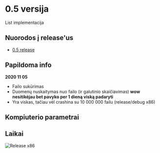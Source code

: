 # 0.5 versija
List implementacija
## Nuorodos į release'us
* [0.5 release](https://github.com/iLoveCepelinai/Objektinis_programavimas/releases/tag/v0.5)
## Papildoma info
**2020 11 05**
* Failo sukūrimas
* Duomenų nuskaitymas nuo failo (ir galutinio skaičiavimas)
**wow nesitikėjau bet pavyko per 1 dieną viską padaryti**
* Yra viskas, tačiau vėl crashina su 10 000 000 failu (release/debug x86)
## Kompiuterio parametrai

## Laikai
![Release x86](https://github.com/iLoveCepelinai/Objektinis_programavimas/blob/v_0.5/list_x86.png?raw=true)

